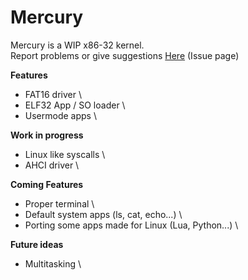 # Mercury

Mercury is a WIP x86-32 kernel. \
Report problems or give suggestions [Here](https://github.com/rwy420/Mercury/issues) (Issue page)

**Features**
- FAT16 driver \
- ELF32 App / SO loader \
- Usermode apps \

**Work in progress**
- Linux like syscalls \
- AHCI driver \

 **Coming Features**
- Proper terminal \
- Default system apps (ls, cat, echo...) \
- Porting some apps made for Linux (Lua, Python...) \

**Future ideas**
- Multitasking \
